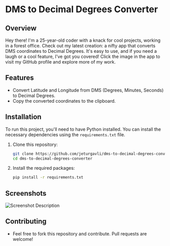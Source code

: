 # DMS to Decimal Degrees Converter

## Overview
Hey there! I'm a 25-year-old coder with a knack for cool projects, working in a forest office. Check out my latest creation: a nifty app that converts DMS coordinates to Decimal Degrees. It's easy to use, and if you need a laugh or a cool feature, I've got you covered! Click the image in the app to visit my GitHub profile and explore more of my work.

## Features
- Convert Latitude and Longitude from DMS (Degrees, Minutes, Seconds) to Decimal Degrees.
- Copy the converted coordinates to the clipboard.

## Installation
To run this project, you'll need to have Python installed. You can install the necessary dependencies using the `requirements.txt` file.


1. Clone this repository:
   ```bash
   git clone https://github.com/jeturgavli/dms-to-decimal-degrees-converter.git
   cd dms-to-decimal-degrees-converter
2. Install the required packages:
    ```bash
    pip install -r requirements.txt
    ```
## Screenshots
![Screenshot Description](img/02.jpg)
## Contributing
- Feel free to fork this repository and contribute. Pull requests are welcome!

